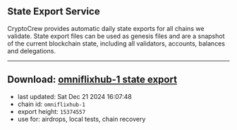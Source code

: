 ## State Export Service
CryptoCrew provides automatic daily state exports for all chains we validate. State export files can be used as genesis files and are a snapshot of the current blockchain state, including all validators, accounts, balances and delegations.

---
**Download: [omniflixhub-1 state export](https://dl-eu2.ccvalidators.com/SERVICE/omniflixhub/omniflixhub-1_export_15374557.json)**
---

- last updated: Sat Dec 21 2024 16:07:48
- chain id: `omniflixhub-1`
- export height: `15374557`
- use for: airdrops, local tests, chain recovery
